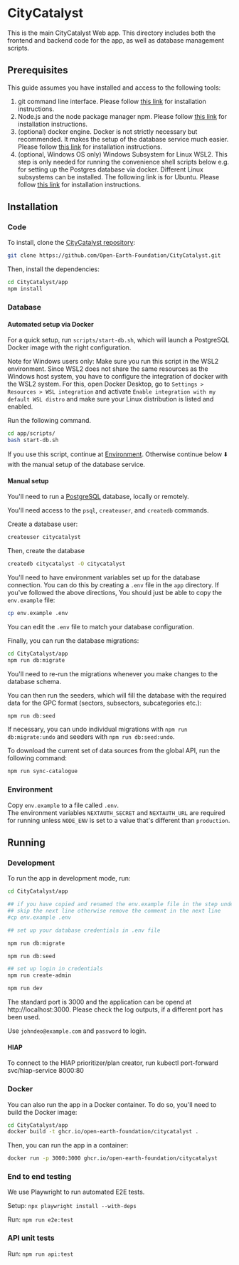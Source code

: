 # CityCatalyst

This is the main CityCatalyst Web app. This directory includes both the
frontend and backend code for the app, as well as database management scripts.

## Prerequisites

This guide assumes you have installed and access to the following tools:

1. git command line interface. Please follow [this link](https://git-scm.com/downloads) for installation instructions.
2. Node.js and the node package manager npm. Please follow [this link](https://docs.npmjs.com/downloading-and-installing-node-js-and-npm) for installation instructions.
3. (optional) docker engine. Docker is not strictly necessary but recommended. It makes the setup of the database service much easier. Please follow [this link](https://docs.docker.com/engine/install/) for installation instructions. 
4. (optional, Windows OS only) Windows Subsystem for Linux WSL2. This step is only needed for running the convenience shell scripts below e.g. for setting up the Postgres database via docker. Different Linux subsystems can be installed. The following link is for Ubuntu. Please follow [this link](https://ubuntu.com/desktop/wsl) for installation instructions. 

## Installation

### Code

To install, clone the [CityCatalyst repository](https://github.com/Open-Earth-Foundation/CityCatalyst):

```bash
git clone https://github.com/Open-Earth-Foundation/CityCatalyst.git
```

Then, install the dependencies:

```bash
cd CityCatalyst/app
npm install
```

### Database

#### Automated setup via Docker

For a quick setup, run `scripts/start-db.sh`, which will launch a PostgreSQL Docker image with the right configuration.

Note for Windows users only: Make sure you run this script in the WSL2 environment. Since WSL2 does not share the same resources as the Windows host system, you have to configure the integration of docker with the WSL2 system. For this, open Docker Desktop, go to `Settings > Resources > WSL integration` and activate `Enable integration with my default WSL distro` and make sure your Linux distribution is listed and enabled.

Run the following command.

```bash
cd app/scripts/
bash start-db.sh
```

If you use this script, continue at [Environment](#environment). Otherwise continue below ⬇️ with the manual setup of the database service.

#### Manual setup

You'll need to run a [PostgreSQL](https://www.postgresql.org/) database, locally or remotely.

You'll need access to the `psql`, `createuser`, and `createdb` commands.

Create a database user:

```bash
createuser citycatalyst
```

Then, create the database

```bash
createdb citycatalyst -O citycatalyst
```

You'll need to have environment variables set up for the database connection.
You can do this by creating a `.env` file in the `app` directory. If you've followed the
above directions, You should just be able to copy the `env.example` file:

```bash
cp env.example .env
```

You can edit the `.env` file to match your database configuration.

Finally, you can run the database migrations:

```bash
cd CityCatalyst/app
npm run db:migrate
```

You'll need to re-run the migrations whenever you make changes to the database schema.

You can then run the seeders, which will fill the database with the required data for the GPC format (sectors, subsectors, subcategories etc.):

```bash
npm run db:seed
```

If necessary, you can undo individual migrations with `npm run db:migrate:undo` and seeders with `npm run db:seed:undo`.

To download the current set of data sources from the global API, run the following command:
```bash
npm run sync-catalogue
```

### Environment

Copy `env.example` to a file called `.env`.  
The environment variables `NEXTAUTH_SECRET` and `NEXTAUTH_URL` are required for running unless `NODE_ENV` is set to a value that's different than `production`.

## Running

### Development



To run the app in development mode, run:

```bash
cd CityCatalyst/app

## if you have copied and renamed the env.example file in the step under 'Environment', 
## skip the next line otherwise remove the comment in the next line
#cp env.example .env

## set up your database credentials in .env file 

npm run db:migrate

npm run db:seed

## set up login in credentials
npm run create-admin

npm run dev
```

The standard port is 3000 and the application can be opend at http://localhost:3000. Please check the log outputs, if a different port has been used.

Use `johndeo@example.com` and `password` to login.

#### HIAP
To connect to the HIAP prioritizer/plan creator, run
kubectl port-forward svc/hiap-service 8000:80

### Docker

You can also run the app in a Docker container. To do so, you'll need to build the Docker image:

```bash
cd CityCatalyst/app
docker build -t ghcr.io/open-earth-foundation/citycatalyst .
```

Then, you can run the app in a container:

```bash
docker run -p 3000:3000 ghcr.io/open-earth-foundation/citycatalyst
```

### End to end testing

We use Playwright to run automated E2E tests.

Setup: `npx playwright install --with-deps`

Run: `npm run e2e:test`

### API unit tests

Run: `npm run api:test`
